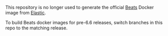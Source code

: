 This repository is no longer used to generate the official [Beats][beats] Docker image from
[Elastic][elastic].

To build Beats docker images for pre-6.6 releases, switch branches in this repo to the matching release.

[beats]: https://www.elastic.co/products/beats
[elastic]: https://www.elastic.co/

